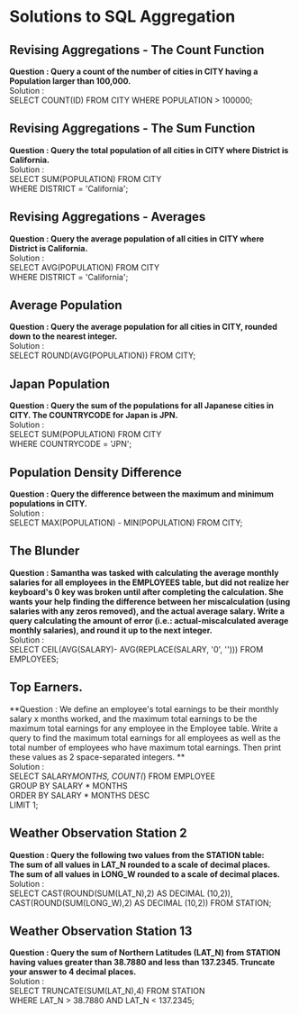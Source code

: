 # Solutions to SQL Aggregation  
  
## Revising Aggregations - The Count Function  
**Question : Query a count of the number of cities in CITY having a Population larger than 100,000.**   
Solution :   
SELECT COUNT(ID) FROM CITY
WHERE POPULATION > 100000;  

## Revising Aggregations - The Sum Function  
**Question : Query the total population of all cities in CITY where District is California.**   
Solution :   
SELECT SUM(POPULATION) FROM CITY  
WHERE DISTRICT = 'California';  

## Revising Aggregations - Averages  
**Question : Query the average population of all cities in CITY where District is California.**   
Solution :   
SELECT AVG(POPULATION) FROM CITY  
WHERE DISTRICT = 'California';  

## Average Population  
**Question : Query the average population for all cities in CITY, rounded down to the nearest integer.**   
Solution :   
SELECT ROUND(AVG(POPULATION)) FROM CITY;  

## Japan Population  
**Question : Query the sum of the populations for all Japanese cities in CITY. The COUNTRYCODE for Japan is JPN.**   
Solution :   
SELECT SUM(POPULATION) FROM CITY  
WHERE COUNTRYCODE = 'JPN';  

## Population Density Difference  
**Question : Query the difference between the maximum and minimum populations in CITY.**   
Solution :   
SELECT MAX(POPULATION) - MIN(POPULATION) FROM CITY;  

## The Blunder   
**Question : Samantha was tasked with calculating the average monthly salaries for all employees in the EMPLOYEES table, but did not realize her keyboard's 0 key was broken until after completing the calculation. She wants your help finding the difference between her miscalculation (using salaries with any zeros removed), and the actual average salary.
Write a query calculating the amount of error (i.e.: actual-miscalculated  average monthly salaries), and round it up to the next integer.**   
Solution :   
SELECT CEIL(AVG(SALARY)- AVG(REPLACE(SALARY, '0', ''))) FROM EMPLOYEES;  

## Top Earners.   
**Question : We define an employee's total earnings to be their monthly salary x months worked, and the maximum total earnings to be the maximum total earnings for any employee in the Employee table. Write a query to find the maximum total earnings for all employees as well as the total number of employees who have maximum total earnings. Then print these values as 2 space-separated integers.
**   
Solution :   
SELECT SALARY*MONTHS, COUNT(*) FROM EMPLOYEE  
GROUP BY SALARY * MONTHS  
ORDER BY SALARY * MONTHS DESC  
LIMIT 1;  

## Weather Observation Station 2      
**Question : Query the following two values from the STATION table:  
The sum of all values in LAT_N rounded to a scale of  decimal places.  
The sum of all values in LONG_W rounded to a scale of  decimal places.**   
Solution :   
SELECT CAST(ROUND(SUM(LAT_N),2) AS DECIMAL (10,2)),   
CAST(ROUND(SUM(LONG_W),2) AS DECIMAL (10,2)) FROM STATION;  

## Weather Observation Station 13     
**Question : Query the sum of Northern Latitudes (LAT_N) from STATION having values greater than 38.7880 and less than 137.2345. Truncate your answer to 4 decimal places.**   
Solution :   
SELECT TRUNCATE(SUM(LAT_N),4) FROM STATION  
WHERE LAT_N > 38.7880 AND LAT_N < 137.2345;  
